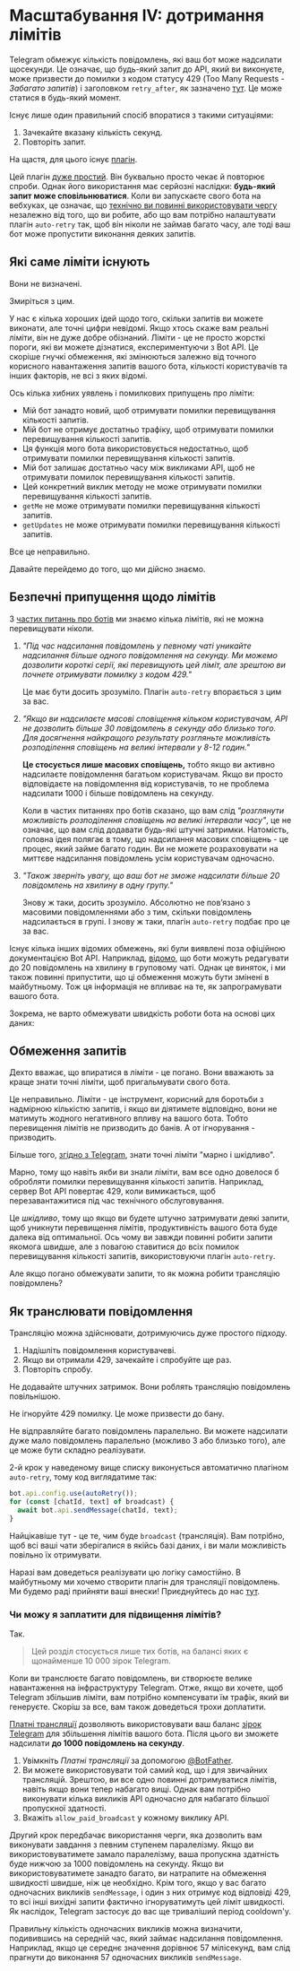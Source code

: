 # Масштабування IV: дотримання лімітів

Telegram обмежує кількість повідомлень, які ваш бот може надсилати щосекунди. Це
означає, що будь-який запит до API, який ви виконуєте, може призвести до помилки
з кодом статусу 429 (Too Many Requests - _Забагато запитів_) і заголовком
`retry_after`, як зазначено
[тут](https://core.telegram.org/bots/api#responseparameters). Це може статися в
будь-який момент.

Існує лише один правильний спосіб впоратися з такими ситуаціями:

1. Зачекайте вказану кількість секунд.
2. Повторіть запит.

На щастя, для цього існує [плагін](../plugins/auto-retry).

Цей плагін
[дуже простий](https://github.com/grammyjs/auto-retry/blob/main/src/mod.ts). Він
буквально просто чекає й повторює спроби. Однак його використання має серйозні
наслідки: **будь-який запит може сповільнюватися**. Коли ви запускаєте свого
бота на вебхуках, це означає, що
[технічно ви повинні використовувати чергу](../guide/deployment-types#своєчасне-завершення-запитів-вебхуків)
незалежно від того, що ви робите, або що вам потрібно налаштувати плагін
`auto-retry` так, щоб він ніколи не займав багато часу, але тоді ваш бот може
пропустити виконання деяких запитів.

## Які саме ліміти існують

Вони не визначені.

Змиріться з цим.

У нас є кілька хороших ідей щодо того, скільки запитів ви можете виконати, але
точні цифри невідомі. Якщо хтось скаже вам реальні ліміти, він не дуже добре
обізнаний. Ліміти - це не просто жорсткі пороги, які ви можете дізнатися,
експериментуючи з Bot API. Це скоріше гнучкі обмеження, які змінюються залежно
від точного корисного навантаження запитів вашого бота, кількості користувачів
та інших факторів, не всі з яких відомі.

Ось кілька хибних уявлень і помилкових припущень про ліміти:

- Мій бот занадто новий, щоб отримувати помилки перевищування кількості запитів.
- Мій бот не отримує достатньо трафіку, щоб отримувати помилки перевищування
  кількості запитів.
- Ця функція мого бота використовується недостатньо, щоб отримувати помилки
  перевищування кількості запитів.
- Мій бот залишає достатньо часу між викликами API, щоб не отримувати помилок
  перевищування кількості запитів.
- Цей конкретний виклик методу не може отримувати помилки перевищування
  кількості запитів.
- `getMe` не може отримувати помилки перевищування кількості запитів.
- `getUpdates` не може отримувати помилки перевищування кількості запитів.

Все це неправильно.

Давайте перейдемо до того, що ми дійсно знаємо.

## Безпечні припущення щодо лімітів

З
[частих питаннь про ботів](https://core.telegram.org/bots/faq#my-bot-is-hitting-limits-how-do-i-avoid-this)
ми знаємо кілька лімітів, які не можна перевищувати ніколи.

1. _"Під час надсилання повідомлень у певному чаті уникайте надсилання більше
   одного повідомлення на секунду. Ми можемо дозволити короткі серії, які
   перевищують цей ліміт, але зрештою ви почнете отримувати помилку з кодом
   429."_

   Це має бути досить зрозуміло. Плагін `auto-retry` впорається з цим за вас.

2. _"Якщо ви надсилаєте масові сповіщення кільком користувачам, API не дозволить
   більше 30 повідомлень в секунду або близько того. Для досягнення найкращого
   результату розгляньте можливість розподілення сповіщень на великі інтервали у
   8-12 годин."_

   **Це стосується лише масових сповіщень,** тобто якщо ви активно надсилаєте
   повідомлення багатьом користувачам. Якщо ви просто відповідаєте на
   повідомлення від користувачів, то не проблема надсилати 1000 і більше
   повідомлень на секунду.

   Коли в частих питаннях про ботів сказано, що вам слід _"розглянути можливість
   розподілення сповіщень на великі інтервали часу"_, це не означає, що вам слід
   додавати будь-які штучні затримки. Натомість, головна ідея полягає в тому, що
   надсилання масових сповіщень - це процес, який займе багато годин. Ви не
   можете розраховувати на миттєве надсилання повідомлень усім користувачам
   одночасно.

3. _"Також зверніть увагу, що ваш бот не зможе надсилати більше 20 повідомлень
   на хвилину в одну групу."_

   Знову ж таки, досить зрозуміло. Абсолютно не повʼязано з масовими
   повідомленнями або з тим, скільки повідомлень надсилається в групі. І знову ж
   таки, плагін `auto-retry` подбає про це за вас.

Існує кілька інших відомих обмежень, які були виявлені поза офіційною
документацією Bot API. Наприклад, [відомо](https://t.me/tdlibchat/146123), що
боти можуть редагувати до 20 повідомлень на хвилину в груповому чаті. Однак це
виняток, і ми також повинні припустити, що ці обмеження можуть бути змінені в
майбутньому. Тож ця інформація не впливає на те, як запрограмувати вашого бота.

Зокрема, не варто обмежувати швидкість роботи бота на основі цих даних:

## Обмеження запитів

Дехто вважає, що впиратися в ліміти - це погано. Вони вважають за краще знати
точні ліміти, щоб пригальмувати свого бота.

Це неправильно. Ліміти - це інструмент, корисний для боротьби з надмірною
кількістю запитів, і якщо ви діятимете відповідно, вони не матимуть жодного
негативного впливу на вашого бота. Тобто перевищення лімітів не призводить до
банів. А от ігнорування - призводить.

Більше того, [згідно з Telegram](https://t.me/tdlibchat/47285), знати точні
ліміти "марно і шкідливо".

Марно, тому що навіть якби ви знали ліміти, вам все одно довелося б обробляти
помилки перевищування кількості запитів. Наприклад, сервер Bot API повертає 429,
коли вимикається, щоб перезавантажитися під час технічного обслуговування.

Це _шкідливо_, тому що якщо ви будете штучно затримувати деякі запити, щоб
уникнути перевищення лімітів, продуктивність вашого бота буде далека від
оптимальної. Ось чому ви завжди повинні робити запити якомога швидше, але з
повагою ставитися до всіх помилок перевищування кількості запитів,
використовуючи плагін `auto-retry`.

Але якщо погано обмежувати запити, то як можна робити трансляцію повідомлень?

## Як транслювати повідомлення

Трансляцію можна здійснювати, дотримуючись дуже простого підходу.

1. Надішліть повідомлення користувачеві.
2. Якщо ви отримали 429, зачекайте і спробуйте ще раз.
3. Повторіть спробу.

Не додавайте штучних затримок. Вони роблять трансляцію повідомлень повільнішою.

Не ігноруйте 429 помилку. Це може призвести до бану.

Не відправляйте багато повідомлень паралельно. Ви можете надсилати дуже мало
повідомлень паралельно (можливо 3 або близько того), але це може бути складно
реалізувати.

2-й крок у наведеному вище списку виконується автоматично плагіном `auto-retry`,
тому код виглядатиме так:

```ts
bot.api.config.use(autoRetry());
for (const [chatId, text] of broadcast) {
  await bot.api.sendMessage(chatId, text);
}
```

Найцікавіше тут - це те, чим буде `broadcast` (трансляція). Вам потрібно, щоб
всі ваші чати зберігалися в якійсь базі даних, і ви мали можливість повільно їх
отримувати.

Наразі вам доведеться реалізувати цю логіку самостійно. В майбутньому ми хочемо
створити плагін для трансляції повідомлень. Ми будемо раді прийняти ваші внески!
Приєднуйтесь до нас [тут](https://t.me/grammyjs).

### Чи можу я заплатити для підвищення лімітів?

Так.

> Цей розділ стосується лише тих ботів, на балансі яких є щонайменше 10 000
> зірок Telegram.

Коли ви транслюєте багато повідомлень, ви створюєте велике навантаження на
інфраструктуру Telegram. Отже, якщо ви хочете, щоб Telegram збільшив ліміти, вам
потрібно компенсувати їм трафік, який ви генеруєте. Скоріш за все, вам також
доведеться трохи доплатити.

[Платні трансляції](https://core.telegram.org/bots/api#paid-broadcasts)
дозволяють використовувати ваш баланс [зірок Telegram](https://t.me/BotNews/90)
для збільшення лімітів вашого бота. Після цього ви зможете надсилати **до 1000
повідомлень на секунду**.

1. Увімкніть _Платні трансляції_ за допомогою
   [@BotFather](https://t.me/BotFather).
2. Ви можете використовувати той самий код, що і для звичайних трансляцій.
   Зрештою, ви все одно повинні дотримуватися лімітів, навіть якщо вони тепер
   набагато вищі. Однак вам потрібно виконувати кілька викликів API одночасно
   для набагато більшої пропускної здатності.
3. Вкажіть `allow_paid_broadcast` у кожному виклику API.

Другий крок передбачає використання черги, яка дозволить вам виконувати завдання
з певним ступенем паралелізму. Якщо ви використовуватимете замало паралелізму,
ваша пропускна здатність буде нижчою за 1000 повідомлень на секунду. Якщо ви
використовуватимете занадто багато, ви натрапите на обмеження швидкості швидше,
ніж це необхідно. Крім того, якщо у вас багато одночасних викликів
`sendMessage`, і один з них отримує код відповіді 429, то всі інші вихідні
запити фактично ігноруватимуть цей ліміт швидкості. Як наслідок, Telegram
застосує до вас ще триваліший період cooldown'у.

Правильну кількість одночасних викликів можна визначити, подивившись на середній
час, який займає надсилання повідомлення. Наприклад, якщо це середнє значення
дорівнює 57 мілісекунд, вам слід прагнути до виконання 57 одночасних викликів
`sendMessage`.

